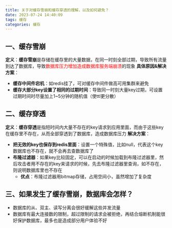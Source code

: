 ```yaml
---
title: 关于对缓存雪崩和缓存穿透的理解，以及如何避免？
date: 2023-07-24 14:40:09
tags: 缓存
categories: 缓存
---
```


## 一、缓存雪崩
**定义**：**缓存雪崩**是存储在缓存里的大量数据，在同一时刻全部过期，导致所有流量到达了数据库，导致<font color=red>数据库压力增加造成数据库服务端崩溃</font>的现象
**具体原因&解决方案**：
* **缓存中间件宕机**：如redis挂了，可对缓存中间件做高可用集群来避免
* **缓存大部分key设置了相同的过期时间**：导致同一时刻大量key过期，可设置过期时间时尽量加上1~5分钟的随机值（使ttl更分散）

## 二、缓存穿透
**定义**：**缓存穿透**是指短时间内大量不存在的key请求到应用里面，而由于这些key在缓存里不存在，从而全部穿透到了数据库，造成数据库压力
**解决方案**：
* **把无效的key也保存到redis里面**：设置一个特殊值，比如null，代表这个key数据库也不存在，就不会再去查数据库了
* **布隆过滤器**：如果key比较固定，可以在启动的时候加载到布隆过滤器里，然后攻击者用不存在的key来请求的时候，先去布隆过滤器里查询，如不存在，则说明数据库里也不存在
    * **优点**：布隆过滤器用bitmap存储，占用空间小，虽然增加了复杂度
    
## 三、如果发生了缓存雪崩，数据库会怎样？
* 数据库的从、双主、读写分离会很好缓解这些并发流量
* 数据库有最大连接数的限制，超过限制的请求会被拒绝，再结合熔断机制能很好保护数据库，最多也是造成部分用户体验不好
